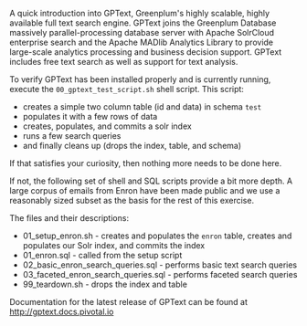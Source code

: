 A quick introduction into GPText, Greenplum's highly scalable, highly available full text search engine.
GPText joins the Greenplum Database massively parallel-processing database server with Apache SolrCloud enterprise search and the Apache MADlib Analytics Library to provide large-scale analytics processing and business decision support. GPText includes free text search as well as support for text analysis.

To verify GPText has been installed properly and is currently running, execute the `00_gptext_test_script.sh` shell script.
This script:
* creates a simple two column table (id and data) in schema `test`
* populates it with a few rows of data
* creates, populates, and commits a solr index
* runs a few search queries
* and finally cleans up (drops the index, table, and schema)

If that satisfies your curiosity, then nothing more needs to be done here.

If not, the following set of shell and SQL scripts provide a bit more depth. A large corpus of emails from Enron have been made public and we use a reasonably sized subset as the basis for the rest of this exercise.

The files and their descriptions:
* 01_setup_enron.sh - creates and populates the `enron` table, creates and populates our Solr index, and commits the index
* 01_enron.sql - called from the setup script
* 02_basic_enron_search_queries.sql - performs basic text search queries
* 03_faceted_enron_search_queries.sql - performs faceted search queries
* 99_teardown.sh - drops the index and table

Documentation for the latest release of GPText can be found at http://gptext.docs.pivotal.io
